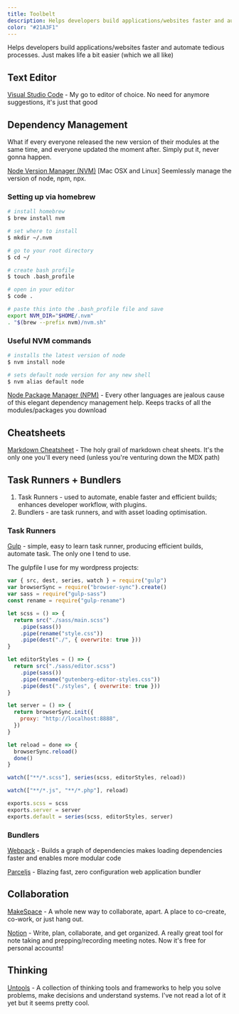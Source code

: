 ```yaml
---
title: Toolbelt
description: Helps developers build applications/websites faster and automate tedious processes. These tools are a great addition to anyones arsenal
color: "#21A3F1"
---
```


Helps developers build applications/websites faster and automate tedious processes. Just makes life a bit easier (which we all like)

## Text Editor

[Visual Studio Code](https://code.visualstudio.com/) - My go to editor of choice. No need for anymore suggestions, it's just that good

## Dependency Management

What if every everyone released the new version of their modules at the same time, and everyone updated the moment after. Simply put it, never gonna happen.

[Node Version Manager (NVM)](https://github.com/creationix/nvm) [Mac OSX and Linux]
Seemlessly manage the version of node, npm, npx.

### Setting up via homebrew

```bash
# install homebrew
$ brew install nvm

# set where to install
$ mkdir ~/.nvm

# go to your root directory
$ cd ~/

# create bash profile
$ touch .bash_profile

# open in your editor
$ code .

# paste this into the .bash_profile file and save
export NVM_DIR="$HOME/.nvm"
. "$(brew --prefix nvm)/nvm.sh"
```

### Useful NVM commands

```bash
# installs the latest version of node
$ nvm install node

# sets default node version for any new shell
$ nvm alias default node
```

[Node Package Manager (NPM)](https://docs.npmjs.com/getting-started/what-is-npm) - Every other languages are jealous cause of this elegant dependency management help. Keeps tracks of all the modules/packages you download

## Cheatsheets

[Markdown Cheatsheet](https://github.com/adam-p/markdown-here/wiki/Markdown-Cheatsheet) - The holy grail of markdown cheat sheets. It's the only one you'll every need (unless you're venturing down the MDX path)

## Task Runners + Bundlers

1. Task Runners - used to automate, enable faster and efficient builds; enhances developer workflow, with plugins.
2. Bundlers - are task runners, and with asset loading optimisation.

### Task Runners

[Gulp](https://gulpjs.com/) - simple, easy to learn task runner, producing efficient builds, automate task. The only one I tend to use.

The gulpfile I use for my wordpress projects:

```js
var { src, dest, series, watch } = require("gulp")
var browserSync = require("browser-sync").create()
var sass = require("gulp-sass")
const rename = require("gulp-rename")

let scss = () => {
  return src("./sass/main.scss")
    .pipe(sass())
    .pipe(rename("style.css"))
    .pipe(dest("./", { overwrite: true }))
}

let editorStyles = () => {
  return src("./sass/editor.scss")
    .pipe(sass())
    .pipe(rename("gutenberg-editor-styles.css"))
    .pipe(dest("./styles", { overwrite: true }))
}

let server = () => {
  return browserSync.init({
    proxy: "http://localhost:8888",
  })
}

let reload = done => {
  browserSync.reload()
  done()
}

watch(["**/*.scss"], series(scss, editorStyles, reload))

watch(["**/*.js", "**/*.php"], reload)

exports.scss = scss
exports.server = server
exports.default = series(scss, editorStyles, server)
```

### Bundlers

[Webpack](https://webpack.js.org/) - Builds a graph of dependencies makes loading dependencies faster and enables more modular code

[Parceljs](https://parceljs.org/) - Blazing fast, zero configuration web application bundler

## Collaboration

[MakeSpace](https://makespace.fun) - A whole new way to collaborate, apart. A place to co-create, co-work, or just hang out.

[Notion](https://www.notion.so) - Write, plan, collaborate, and get organized. A really great tool for note taking and prepping/recording meeting notes. Now it's free for personal accounts!

## Thinking

[Untools](https://untools.co/) - A collection of thinking tools and frameworks to help you solve problems, make decisions and understand systems. I've not read a lot of it yet but it seems pretty cool.
